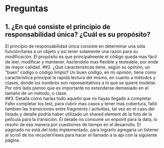
# Preguntas
## 1. ¿En qué consiste el principio de responsabilidad única? ¿Cuál es su propósito?
El principio de responsabilidad única consiste en determinar una sola función/tarea a un objeto y asi tener solamente una razon para su modificación.
El propósito es que principalmente el código queda mas fácil de leer, modificar y mantener, haciendolo mas flexible y testeable, por ende de mayor calidad.
##2. ¿Qué características tiene, según su opinión, un “buen” código o código limpio?
Un buen código, en mi opinión, tiene como característica principal la rapida lectura del mismo, en cuanto a métodos y clases, donde los nombres son representativos a lo que se quiere modelar.
Por otro lado pienso que es importante no extenderse demasiado en el tamaño de un método, o clase.  
##3. Detalla cómo harías todo aquello que no hayas llegado a completar
Falto completar los test, para cubrir mas casos y tener mas cobertura, faltò tambien las transiciones entre fragments / activities, tal vez en el caso
del listado y detalle podría haber utilizado un shared element de la foto de la pelìcula para la transiciòn.
El detalle no consume un enpoint para la data, lo resolvì de esa manera por cuestiones de tiempo en el desarrollo.
El paginado no està del todo implementado, para lograrlo agregarìa un listener al scroll de los recyclerViews para hacer el llamado a la api con la siguiente página.
